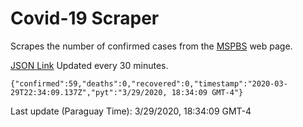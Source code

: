 # Covid-19 Scraper

Scrapes the number of confirmed cases from the [MSPBS](https://www.mspbs.gov.py/covid-19.php) web page.

[JSON Link](https://jmayalag.github.io/covid19-scrape/cases.json)
Updated every 30 minutes.
```
{"confirmed":59,"deaths":0,"recovered":0,"timestamp":"2020-03-29T22:34:09.137Z","pyt":"3/29/2020, 18:34:09 GMT-4"}
```
Last update (Paraguay Time): 3/29/2020, 18:34:09 GMT-4